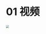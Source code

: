 # 01 视频

<img src="https://cvp.oss-cn-shanghai.aliyuncs.com/202410201808819.png" style="zoom:50%;" />

